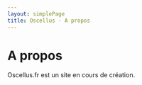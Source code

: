 ```yaml
---
layout: simplePage
title: Oscellus - A propos
---
```

# A propos

Oscellus.fr est un site en cours de création.
